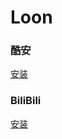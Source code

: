 # Loon

### 酷安
[安装](https://www.nsloon.com/openloon/import?plugin=https://github.com/z-jinke/Loon/raw/refs/heads/main/Plugin/Coolapk)
### BiliBili
[安装](https://www.nsloon.com/openloon/import?plugin=https://github.com/z-jinke/Loon/raw/refs/heads/main/Plugin/BiliBili)
